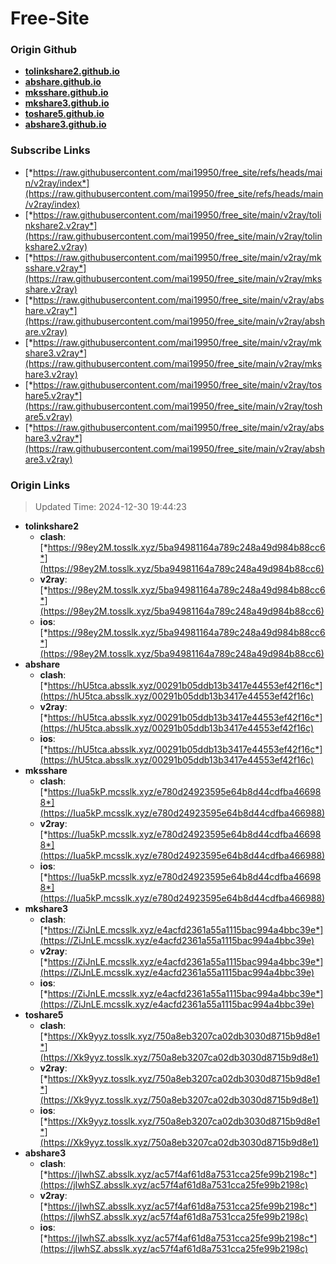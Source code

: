 # Free-Site

### Origin Github

- [**tolinkshare2.github.io**](https://github.com/tolinkshare2/tolinkshare2.github.io)
- [**abshare.github.io**](https://github.com/abshare/abshare.github.io)
- [**mksshare.github.io**](https://github.com/mksshare/mksshare.github.io)
- [**mkshare3.github.io**](https://github.com/mkshare3/mkshare3.github.io)
- [**toshare5.github.io**](https://github.com/toshare5/toshare5.github.io)
- [**abshare3.github.io**](https://github.com/abshare3/abshare3.github.io)

### Subscribe Links

- [*https://raw.githubusercontent.com/mai19950/free_site/refs/heads/main/v2ray/index*](https://raw.githubusercontent.com/mai19950/free_site/refs/heads/main/v2ray/index)
- [*https://raw.githubusercontent.com/mai19950/free_site/main/v2ray/tolinkshare2.v2ray*](https://raw.githubusercontent.com/mai19950/free_site/main/v2ray/tolinkshare2.v2ray)
- [*https://raw.githubusercontent.com/mai19950/free_site/main/v2ray/mksshare.v2ray*](https://raw.githubusercontent.com/mai19950/free_site/main/v2ray/mksshare.v2ray)
- [*https://raw.githubusercontent.com/mai19950/free_site/main/v2ray/abshare.v2ray*](https://raw.githubusercontent.com/mai19950/free_site/main/v2ray/abshare.v2ray)
- [*https://raw.githubusercontent.com/mai19950/free_site/main/v2ray/mkshare3.v2ray*](https://raw.githubusercontent.com/mai19950/free_site/main/v2ray/mkshare3.v2ray)
- [*https://raw.githubusercontent.com/mai19950/free_site/main/v2ray/toshare5.v2ray*](https://raw.githubusercontent.com/mai19950/free_site/main/v2ray/toshare5.v2ray)
- [*https://raw.githubusercontent.com/mai19950/free_site/main/v2ray/abshare3.v2ray*](https://raw.githubusercontent.com/mai19950/free_site/main/v2ray/abshare3.v2ray)

### Origin Links

> Updated Time: 2024-12-30 19:44:23

- **tolinkshare2**
  - **clash**: [*https://98ey2M.tosslk.xyz/5ba94981164a789c248a49d984b88cc6*](https://98ey2M.tosslk.xyz/5ba94981164a789c248a49d984b88cc6)
  - **v2ray**: [*https://98ey2M.tosslk.xyz/5ba94981164a789c248a49d984b88cc6*](https://98ey2M.tosslk.xyz/5ba94981164a789c248a49d984b88cc6)
  - **ios**: [*https://98ey2M.tosslk.xyz/5ba94981164a789c248a49d984b88cc6*](https://98ey2M.tosslk.xyz/5ba94981164a789c248a49d984b88cc6)
- **abshare**
  - **clash**: [*https://hU5tca.absslk.xyz/00291b05ddb13b3417e44553ef42f16c*](https://hU5tca.absslk.xyz/00291b05ddb13b3417e44553ef42f16c)
  - **v2ray**: [*https://hU5tca.absslk.xyz/00291b05ddb13b3417e44553ef42f16c*](https://hU5tca.absslk.xyz/00291b05ddb13b3417e44553ef42f16c)
  - **ios**: [*https://hU5tca.absslk.xyz/00291b05ddb13b3417e44553ef42f16c*](https://hU5tca.absslk.xyz/00291b05ddb13b3417e44553ef42f16c)
- **mksshare**
  - **clash**: [*https://Iua5kP.mcsslk.xyz/e780d24923595e64b8d44cdfba466988*](https://Iua5kP.mcsslk.xyz/e780d24923595e64b8d44cdfba466988)
  - **v2ray**: [*https://Iua5kP.mcsslk.xyz/e780d24923595e64b8d44cdfba466988*](https://Iua5kP.mcsslk.xyz/e780d24923595e64b8d44cdfba466988)
  - **ios**: [*https://Iua5kP.mcsslk.xyz/e780d24923595e64b8d44cdfba466988*](https://Iua5kP.mcsslk.xyz/e780d24923595e64b8d44cdfba466988)
- **mkshare3**
  - **clash**: [*https://ZiJnLE.mcsslk.xyz/e4acfd2361a55a1115bac994a4bbc39e*](https://ZiJnLE.mcsslk.xyz/e4acfd2361a55a1115bac994a4bbc39e)
  - **v2ray**: [*https://ZiJnLE.mcsslk.xyz/e4acfd2361a55a1115bac994a4bbc39e*](https://ZiJnLE.mcsslk.xyz/e4acfd2361a55a1115bac994a4bbc39e)
  - **ios**: [*https://ZiJnLE.mcsslk.xyz/e4acfd2361a55a1115bac994a4bbc39e*](https://ZiJnLE.mcsslk.xyz/e4acfd2361a55a1115bac994a4bbc39e)
- **toshare5**
  - **clash**: [*https://Xk9yyz.tosslk.xyz/750a8eb3207ca02db3030d8715b9d8e1*](https://Xk9yyz.tosslk.xyz/750a8eb3207ca02db3030d8715b9d8e1)
  - **v2ray**: [*https://Xk9yyz.tosslk.xyz/750a8eb3207ca02db3030d8715b9d8e1*](https://Xk9yyz.tosslk.xyz/750a8eb3207ca02db3030d8715b9d8e1)
  - **ios**: [*https://Xk9yyz.tosslk.xyz/750a8eb3207ca02db3030d8715b9d8e1*](https://Xk9yyz.tosslk.xyz/750a8eb3207ca02db3030d8715b9d8e1)
- **abshare3**
  - **clash**: [*https://jIwhSZ.absslk.xyz/ac57f4af61d8a7531cca25fe99b2198c*](https://jIwhSZ.absslk.xyz/ac57f4af61d8a7531cca25fe99b2198c)
  - **v2ray**: [*https://jIwhSZ.absslk.xyz/ac57f4af61d8a7531cca25fe99b2198c*](https://jIwhSZ.absslk.xyz/ac57f4af61d8a7531cca25fe99b2198c)
  - **ios**: [*https://jIwhSZ.absslk.xyz/ac57f4af61d8a7531cca25fe99b2198c*](https://jIwhSZ.absslk.xyz/ac57f4af61d8a7531cca25fe99b2198c)
